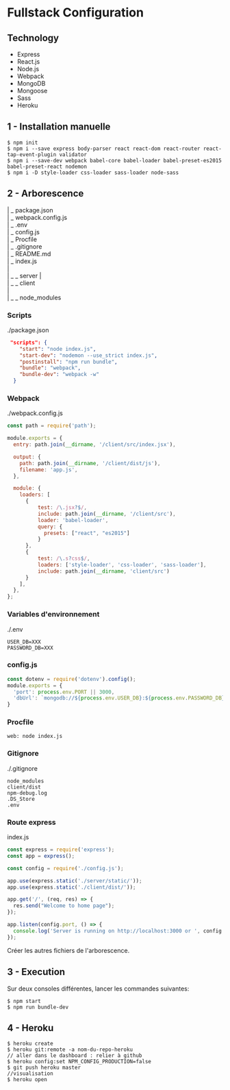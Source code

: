 # Fullstack Configuration

## Technology
- Express
- React.js
- Node.js
- Webpack
- MongoDB
- Mongoose
- Sass
- Heroku

## 1 - Installation manuelle
```
$ npm init
$ npm i --save express body-parser react react-dom react-router react-tap-event-plugin validator 
$ npm i --save-dev webpack babel-core babel-loader babel-preset-es2015 babel-preset-react nodemon 
$ npm i -D style-loader css-loader sass-loader node-sass
```

## 2 - Arborescence

|  _ package.json  
|  _ webpack.config.js  
|  _ .env  
|  _ config.js  
|  _ Procfile  
|  _ .gitignore  
|  _ README.md  
|  _ index.js  
|  
|  _ _ server
|  
|  _ _ client    
|  
|  _ _ node_modules

 
### Scripts

./package.json
```json
 "scripts": {
    "start": "node index.js",
    "start-dev": "nodemon --use_strict index.js",
    "postinstall": "npm run bundle",
    "bundle": "webpack",
    "bundle-dev": "webpack -w"
  }
```

### Webpack

./webpack.config.js

```js
const path = require('path');

module.exports = {
  entry: path.join(__dirname, '/client/src/index.jsx'),

  output: {
    path: path.join(__dirname, '/client/dist/js'),
    filename: 'app.js',
  },

  module: {
    loaders: [
      {
          test: /\.jsx?$/,
          include: path.join(__dirname, '/client/src'),
          loader: 'babel-loader',
          query: {
            presets: ["react", "es2015"]
          }
      },
      {
          test: /\.s?css$/,
          loaders: ['style-loader', 'css-loader', 'sass-loader'],
          include: path.join(__dirname, 'client/src')
      }
    ],
  },
};
```

### Variables d'environnement
./.env
```
USER_DB=XXX
PASSWORD_DB=XXX
```
### config.js

```js
const dotenv = require('dotenv').config();
module.exports = {
  'port': process.env.PORT || 3000,
  'dbUrl': `mongodb://${process.env.USER_DB}:${process.env.PASSWORD_DB}@ds123930.mlab.com:23930/kickass`
}
```

### Procfile

```
web: node index.js
```


### Gitignore

./.gitignore

```
node_modules
client/dist
npm-debug.log
.DS_Store
.env
```

### Route express 

index.js

```js
const express = require('express');
const app = express();

const config = require('./config.js');

app.use(express.static('./server/static/'));
app.use(express.static('./client/dist/'));

app.get('/', (req, res) => {
  res.send("Welcome to home page");
});

app.listen(config.port, () => {
  console.log('Server is running on http://localhost:3000 or ', config.port);
});

```
Créer les autres fichiers de l'arborescence.


## 3 - Execution
Sur deux consoles différentes, lancer les commandes suivantes:   
```
$ npm start
$ npm run bundle-dev
```

## 4 - Heroku
```
$ heroku create
$ heroku git:remote -a nom-du-repo-heroku
// aller dans le dashboard : relier à github
$ heroku config:set NPM_CONFIG_PRODUCTION=false
$ git push heroku master
//visualisation
$ heroku open
```